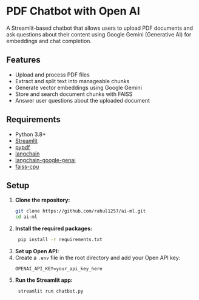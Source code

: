 # PDF Chatbot with Open AI

A Streamlit-based chatbot that allows users to upload PDF documents and ask questions about their content using Google Gemini (Generative AI) for embeddings and chat completion.

## Features

- Upload and process PDF files
- Extract and split text into manageable chunks
- Generate vector embeddings using Google Gemini
- Store and search document chunks with FAISS
- Answer user questions about the uploaded document

## Requirements

- Python 3.8+
- [Streamlit](https://streamlit.io/)
- [pypdf](https://pypi.org/project/pypdf/)
- [langchain](https://python.langchain.com/)
- [langchain-google-genai](https://pypi.org/project/langchain-google-genai/)
- [faiss-cpu](https://pypi.org/project/faiss-cpu/)

## Setup

1. **Clone the repository:**
   ```bash
   git clone https://github.com/rahul1257/ai-ml.git
   cd ai-ml
   
2. **Install the required packages:**
   ```bash
    pip install -r requirements.txt
    ```
3. **Set up Open API:**
4. Create a `.env` file in the root directory and add your Open API key:
   ```plaintext
   OPENAI_API_KEY=your_api_key_here
   ```
5. **Run the Streamlit app:**
   ```bash
    streamlit run chatbot.py
    ```
